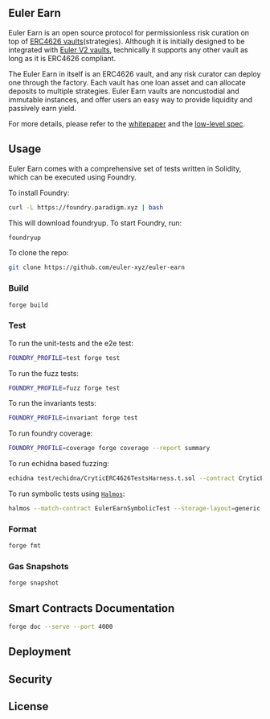 ## Euler Earn

Euler Earn is an open source protocol for permissionless risk curation on top of [ERC4626 vaults](https://eips.ethereum.org/EIPS/eip-4626)(strategies). Although it is initially designed to be integrated with [Euler V2 vaults](https://github.com/euler-xyz/euler-vault-kit), technically it supports any other vault as long as it is ERC4626 compliant.

The Euler Earn in itself is an ERC4626 vault, and any risk curator can deploy one through the factory. Each vault has one loan asset and can allocate deposits to multiple strategies. Euler Earn vaults are noncustodial and immutable instances, and offer users an easy way to provide liquidity and passively earn yield. 

For more details, please refer to the [whitepaper](/docs/whitepaper.md) and the [low-level spec](/docs/low-level-spec.md).

## Usage

Euler Earn comes with a comprehensive set of tests written in Solidity, which can be executed using Foundry.

To install Foundry:

```sh
curl -L https://foundry.paradigm.xyz | bash
```

This will download foundryup. To start Foundry, run:

```sh
foundryup
```

To clone the repo:

```sh
git clone https://github.com/euler-xyz/euler-earn
```

### Build

```sh
forge build
```

### Test
To run the unit-tests and the e2e test:
```sh
FOUNDRY_PROFILE=test forge test
```

To run the fuzz tests:
```sh
FOUNDRY_PROFILE=fuzz forge test
```

To run the invariants tests:
```sh
FOUNDRY_PROFILE=invariant forge test
```

To run foundry coverage:
```sh
FOUNDRY_PROFILE=coverage forge coverage --report summary
```

To run echidna based fuzzing:
```sh
echidna test/echidna/CryticERC4626TestsHarness.t.sol --contract CryticERC4626TestsHarness --config test/echidna/config/echidna.config.yaml
```

To run symbolic tests using [`Halmos`](https://github.com/a16z/halmos):
```sh
halmos --match-contract EulerEarnSymbolicTest --storage-layout=generic --test-parallel --solver-parallel --solver-timeout-assertion 0
```

### Format

```sh
forge fmt
```

### Gas Snapshots

```sh
forge snapshot
```
## Smart Contracts Documentation

```sh
forge doc --serve --port 4000
```

## Deployment

## Security

## License
